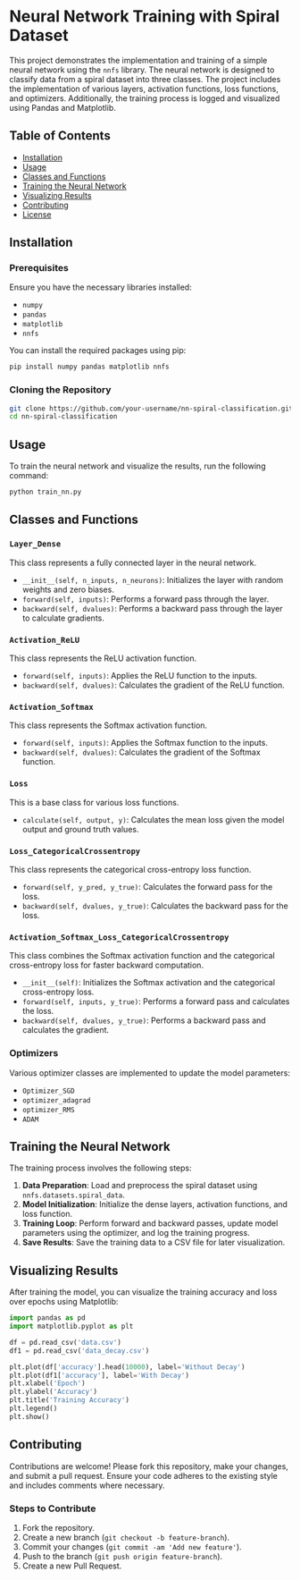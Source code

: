 # Neural Network Training with Spiral Dataset

This project demonstrates the implementation and training of a simple neural network using the `nnfs` library. The neural network is designed to classify data from a spiral dataset into three classes. The project includes the implementation of various layers, activation functions, loss functions, and optimizers. Additionally, the training process is logged and visualized using Pandas and Matplotlib.

## Table of Contents

- [Installation](#installation)
- [Usage](#usage)
- [Classes and Functions](#classes-and-functions)
- [Training the Neural Network](#training-the-neural-network)
- [Visualizing Results](#visualizing-results)
- [Contributing](#contributing)
- [License](#license)

## Installation

### Prerequisites

Ensure you have the necessary libraries installed:

- `numpy`
- `pandas`
- `matplotlib`
- `nnfs`

You can install the required packages using pip:

```sh
pip install numpy pandas matplotlib nnfs
```

### Cloning the Repository

```sh
git clone https://github.com/your-username/nn-spiral-classification.git
cd nn-spiral-classification
```

## Usage

To train the neural network and visualize the results, run the following command:

```sh
python train_nn.py
```

## Classes and Functions

### `Layer_Dense`

This class represents a fully connected layer in the neural network.

- `__init__(self, n_inputs, n_neurons)`: Initializes the layer with random weights and zero biases.
- `forward(self, inputs)`: Performs a forward pass through the layer.
- `backward(self, dvalues)`: Performs a backward pass through the layer to calculate gradients.

### `Activation_ReLU`

This class represents the ReLU activation function.

- `forward(self, inputs)`: Applies the ReLU function to the inputs.
- `backward(self, dvalues)`: Calculates the gradient of the ReLU function.

### `Activation_Softmax`

This class represents the Softmax activation function.

- `forward(self, inputs)`: Applies the Softmax function to the inputs.
- `backward(self, dvalues)`: Calculates the gradient of the Softmax function.

### `Loss`

This is a base class for various loss functions.

- `calculate(self, output, y)`: Calculates the mean loss given the model output and ground truth values.

### `Loss_CategoricalCrossentropy`

This class represents the categorical cross-entropy loss function.

- `forward(self, y_pred, y_true)`: Calculates the forward pass for the loss.
- `backward(self, dvalues, y_true)`: Calculates the backward pass for the loss.

### `Activation_Softmax_Loss_CategoricalCrossentropy`

This class combines the Softmax activation function and the categorical cross-entropy loss for faster backward computation.

- `__init__(self)`: Initializes the Softmax activation and the categorical cross-entropy loss.
- `forward(self, inputs, y_true)`: Performs a forward pass and calculates the loss.
- `backward(self, dvalues, y_true)`: Performs a backward pass and calculates the gradient.

### Optimizers

Various optimizer classes are implemented to update the model parameters:

- `Optimizer_SGD`
- `optimizer_adagrad`
- `optimizer_RMS`
- `ADAM`

## Training the Neural Network

The training process involves the following steps:

1. **Data Preparation**: Load and preprocess the spiral dataset using `nnfs.datasets.spiral_data`.
2. **Model Initialization**: Initialize the dense layers, activation functions, and loss function.
3. **Training Loop**: Perform forward and backward passes, update model parameters using the optimizer, and log the training progress.
4. **Save Results**: Save the training data to a CSV file for later visualization.

## Visualizing Results

After training the model, you can visualize the training accuracy and loss over epochs using Matplotlib:

```python
import pandas as pd
import matplotlib.pyplot as plt

df = pd.read_csv('data.csv')
df1 = pd.read_csv('data_decay.csv')

plt.plot(df['accuracy'].head(10000), label='Without Decay')
plt.plot(df1['accuracy'], label='With Decay')
plt.xlabel('Epoch')
plt.ylabel('Accuracy')
plt.title('Training Accuracy')
plt.legend()
plt.show()
```

## Contributing

Contributions are welcome! Please fork this repository, make your changes, and submit a pull request. Ensure your code adheres to the existing style and includes comments where necessary.

### Steps to Contribute

1. Fork the repository.
2. Create a new branch (`git checkout -b feature-branch`).
3. Commit your changes (`git commit -am 'Add new feature'`).
4. Push to the branch (`git push origin feature-branch`).
5. Create a new Pull Request.
